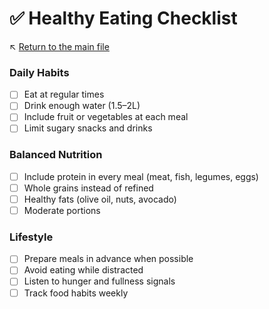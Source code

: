 # ✅ Healthy Eating Checklist

↖️ [Return to the main file](../README.md)

### Daily Habits
- [ ] Eat at regular times
- [ ] Drink enough water (1.5–2L)
- [ ] Include fruit or vegetables at each meal
- [ ] Limit sugary snacks and drinks

### Balanced Nutrition
- [ ] Include protein in every meal (meat, fish, legumes, eggs)
- [ ] Whole grains instead of refined
- [ ] Healthy fats (olive oil, nuts, avocado)
- [ ] Moderate portions

### Lifestyle
- [ ] Prepare meals in advance when possible
- [ ] Avoid eating while distracted
- [ ] Listen to hunger and fullness signals
- [ ] Track food habits weekly
